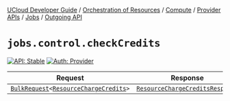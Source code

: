 [UCloud Developer Guide](/docs/developer-guide/README.md) / [Orchestration of Resources](/docs/developer-guide/orchestration/README.md) / [Compute](/docs/developer-guide/orchestration/compute/README.md) / [Provider APIs](/docs/developer-guide/orchestration/compute/providers/README.md) / [Jobs](/docs/developer-guide/orchestration/compute/providers/jobs/README.md) / [Outgoing API](/docs/developer-guide/orchestration/compute/providers/jobs/outgoing.md)

# `jobs.control.checkCredits`

[![API: Stable](https://img.shields.io/static/v1?label=API&message=Stable&color=green&style=flat-square)](/docs/developer-guide/core/api-conventions.md)
[![Auth: Provider](https://img.shields.io/static/v1?label=Auth&message=Provider&color=informational&style=flat-square)](/docs/developer-guide/core/types.md#role)



| Request | Response | Error |
|---------|----------|-------|
|<code><a href='/docs/reference/dk.sdu.cloud.calls.BulkRequest.md'>BulkRequest</a>&lt;<a href='/docs/reference/dk.sdu.cloud.accounting.api.providers.ResourceChargeCredits.md'>ResourceChargeCredits</a>&gt;</code>|<code><a href='/docs/reference/dk.sdu.cloud.accounting.api.providers.ResourceChargeCreditsResponse.md'>ResourceChargeCreditsResponse</a></code>|<code><a href='/docs/reference/dk.sdu.cloud.CommonErrorMessage.md'>CommonErrorMessage</a></code>|




